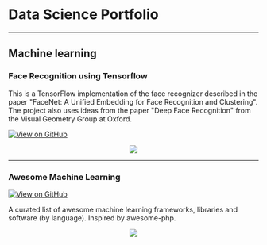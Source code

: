 # Data Science Portfolio
---
## Machine learning

### Face Recognition using Tensorflow

This is a TensorFlow implementation of the face recognizer described in the paper "FaceNet: A Unified Embedding for Face Recognition and Clustering". The project also uses ideas from the paper "Deep Face Recognition" from the Visual Geometry Group at Oxford.

[![View on GitHub](https://img.shields.io/badge/GitHub-View_on_GitHub-blue?logo=GitHub)](https://github.com/yesgvinayak/facenet)

<center><img src="https://epe.brightspotcdn.com/dims4/default/3440acf/2147483647/strip/true/crop/1695x1150+13+0/resize/840x570!/quality/90/?url=https%3A%2F%2Fepe-brightspot.s3.us-east-1.amazonaws.com%2F53%2Fc9%2F8a96a2eb465e89e9d18fa364a671%2F102023-lead-image-facial-recognition-gt.jpg"/></center>

---

### Awesome Machine Learning

[![View on GitHub](https://img.shields.io/badge/GitHub-View_on_GitHub-blue?logo=GitHub)](https://github.com/yesgvinayak/awesome-machine-learning)

A curated list of awesome machine learning frameworks, libraries and software (by language). Inspired by awesome-php.

<center><img src="https://encrypted-tbn0.gstatic.com/images?q=tbn:ANd9GcQ7w33c2VLqZOzehdmhqvTZ3O10KBg0egUXM_xcRnPwsq9GNA_fxFXw6PRVSUP5ZcCrdKE&usqp=CAU"/></center>
